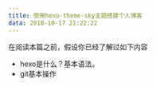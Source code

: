 ```yaml
---
title: 使用hexo-theme-sky主题搭建个人博客
data: 2018-10-17 21:22:22
---
```

在阅读本篇之前，假设你已经了解过如下内容
- hexo是什么？基本语法。
- git基本操作
